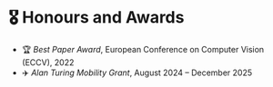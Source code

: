 # 🎖 Honours and Awards
- 🏆 *Best Paper Award*, European Conference on Computer Vision (ECCV), 2022  
- ✈️ *Alan Turing Mobility Grant*, August 2024 – December 2025